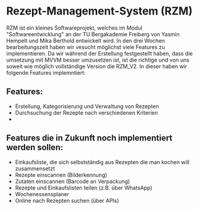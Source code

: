 # Rezept-Management-System (RZM)

RZM ist ein kleines Softwareprojekt, welches im Modul "Softwareentwicklung" an der TU Bergakademie Freiberg von Yasmin Hempelt und Mika Berthold entwickelt wird.
In den drei Wochen bearbeitungszeit haben wir vesucht möglichst viele Features zu implementieren. Da wir während der Erstellung festgestellt haben, dass die umsetzung mit MVVM besser umzusetzen ist, ist die richtige und von uns soweit wie möglich vollständige Version die RZM_V2. 
In dieser haben wir folgende Features implemntiert:


## Features:

- Erstellung, Kategorisierung und Verwaltung von Rezepten 
- Durchsuchung der Rezepte nach verschiedenen Kriterien
- 

## Features die in Zukunft noch implementiert werden sollen:

- Einkaufsliste, die sich selbstständig aus Rezepten die man kochen will zusammensetzt
- Rezepte einscannen (Bilderkennung)
- Zutaten einscannen (Barcode an Verpackung)
- Rezepte und Einkaufslisten teilen (z.B. über WhatsApp)
- Wochenessensplaner
- Online nach Rezepten suchen (über APIs)
